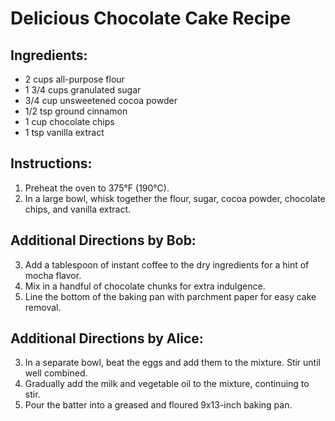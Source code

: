 # Delicious Chocolate Cake Recipe

## Ingredients:
- 2 cups all-purpose flour
- 1 3/4 cups granulated sugar
- 3/4 cup unsweetened cocoa powder
- 1/2 tsp ground cinnamon
- 1 cup chocolate chips
- 1 tsp vanilla extract

## Instructions:
1. Preheat the oven to 375°F (190°C).
2. In a large bowl, whisk together the flour, sugar, cocoa powder, chocolate chips, and vanilla extract.

## Additional Directions by Bob:
3. Add a tablespoon of instant coffee to the dry ingredients for a hint of mocha flavor.
4. Mix in a handful of chocolate chunks for extra indulgence.
5. Line the bottom of the baking pan with parchment paper for easy cake removal.


## Additional Directions by Alice:
3. In a separate bowl, beat the eggs and add them to the mixture. Stir until well combined.
4. Gradually add the milk and vegetable oil to the mixture, continuing to stir.
5. Pour the batter into a greased and floured 9x13-inch baking pan.
